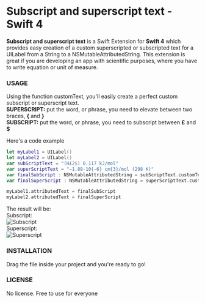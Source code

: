 # Subscript and superscript text - Swift 4
**Subscript and superscript text** is a Swift Extension for **Swift 4** which provides easy creation of a custom superscripted or subscripted text for 
a UILabel from a String to a NSMutableAttributedString. This extension is great if you are developing an app with scientific purposes, 
where you have to write equation or unit of measure.

### USAGE
Using the function customText, you'll easily create a perfect custom subscript or superscript text.
</br>**SUPERSCRIPT:** put the word, or phrase, you need to elevate between two braces, **{** and **}**
</br>**SUBSCRIPT:** put the word, or phrase, you need to subscript between **£** and **$**

Here's a code example
```swift
let myLabel1 = UILabel()
let myLabel2 = UILabel()
var subScriptText = "(H£2$) 0.117 kJ/mol"
var superScriptText = "−1.88·10{−6} cm{3}/mol (298 K)"
var finalSubScript : NSMutableAttributedString = subScriptText.customText()
var finalSuperScript : NSMutableAttributedString = superScriptText.customText()

myLabel1.attributedText = finalSubScript
myLabel2.attributedText = finalSuperScript
```
The result will be:</br>
Subscript:</br>
![Subscript](http://i66.tinypic.com/aad9ae.png)
</br>Superscript:</br>
![Superscript](http://i65.tinypic.com/iyietk.png)

### INSTALLATION
Drag the file inside your project and you're ready to go!

### LICENSE
No license. Free to use for everyone
